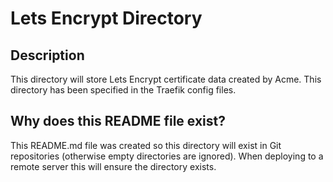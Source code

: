 # Lets Encrypt Directory
## Description
This directory will store Lets Encrypt certificate data created by Acme.  This directory has been specified in the Traefik config files.  
## Why does this README file exist?
This README.md file was created so this directory will exist in Git repositories (otherwise empty directories are ignored).  When deploying to a remote server this will ensure the directory exists.  